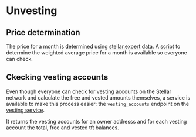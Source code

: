 # Unvesting

## Price determination

The price for a month is determined using [stellar.expert](https://stellar.expert) data.
A [script](../scrips/info/stellarexpert/tftprice.py) to determine the weighted average price for a month is available so everyone can check.

## Ckecking vesting accounts

Even though everyone can check for vesting accounts on the Stellar network and calculate the free and vested amounts themselves, a service is available to make this process easier: the `vesting_accounts` endpoint on the [vesting service](../../ThreeBotPackages/vesting_service/readme.md).

It returns the vesting accounts for an owner addresss and for each vesting account the total, free and vested tft balances.  
